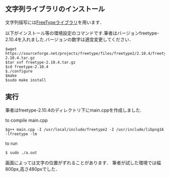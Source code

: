 

##  文字列ライブラリのインストール

文字列描写には[FreeTypeライブラリ](https://freetype.org/)を用います．

以下がインストール等の環境設定のコマンドです.筆者はバージョンfreetype-2.10.4を入れました.バージョンの数字は適宜変更してください．

```
$wget https://sourceforge.net/projects/freetype/files/freetype2/2.10.4/freetype-2.10.4.tar.gz
$tar xvf freetype-2.10.4.tar.gz
$cd freetype-2.10.4
$./configure
$make
$sudo make install
```

## 実行
筆者はfreetype-2.10.4のディレクトリ下にmain.cppを作成しました.


to compile main.cpp
```
$g++ main.cpp -I /usr/local/include/freetype2 -I /usr/include/libpng16 -lfreetype -lm
```

to run
```
$ sudo ./a.out
```

画面によっては文字の位置がずれることがあります．
筆者が試した環境では幅800px,高さ480pxでした．
